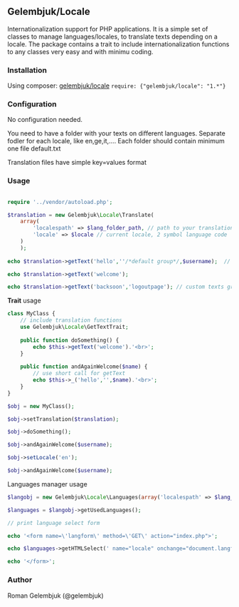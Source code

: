 ## Gelembjuk/Locale

Internationalization support for PHP applications. It is a simple set of classes to manage languages/locales, to translate texts depending on a locale.
The package contains a trait to include internationalization functions to any classes very easy and with minimu  coding.

### Installation
Using composer: [gelembjuk/locale](http://packagist.org/packages/gelembjuk/locale) ``` require: {"gelembjuk/locale": "1.*"} ```


### Configuration

No configuration needed.

You need to have a folder with your texts on different languages. Separate fodler for each locale, like en,ge,it,.... Each folder should contain minimum one file default.txt

Translation files have simple key=values format

### Usage


```php

require '../vendor/autoload.php';

$translation = new Gelembjuk\Locale\Translate(
	array(
		'localespath' => $lang_folder_path, // path to your translations directory
		'locale' => $locale // current locale, 2 symbol language code
	)
	);
	
echo $translation->getText('hello',''/*default group*/,$username);  // hello = Hello, %s on our site. $username will be put in place of %s

echo $translation->getText('welcome');

echo $translation->getText('backsoon','logoutpage'); // custom texts group in a separate web site

```

**Trait** usage

```php
class MyClass {
	// include translation functions
	use Gelembjuk\Locale\GetTextTrait;
	
	public function doSomething() {
		echo $this->getText('welcome').'<br>';
	}
	
	public function andAgainWelcome($name) {
		// use short call for getText
		echo $this->_('hello','',$name).'<br>';
	}
}

$obj = new MyClass();

$obj->setTranslation($translation);

$obj->doSomething();

$obj->andAgainWelcome($username);

$obj->setLocale('en');

$obj->andAgainWelcome($username);

```

Languages manager usage


```php
$langobj = new Gelembjuk\Locale\Languages(array('localespath' => $lang_folder_path));

$languages = $langobj->getUsedLanguages();

// print language select form

echo '<form name=\'langform\' method=\'GET\' action="index.php">';

echo $languages->getHTMLSelect(' name="locale" onchange="document.langform.submit()" ',$locale/*current selected locale*/);

echo '</form>';

```

### Author

Roman Gelembjuk (@gelembjuk)


